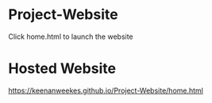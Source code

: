 # Project-Website
Click home.html to launch the website

# Hosted Website 
https://keenanweekes.github.io/Project-Website/home.html 
